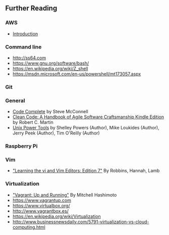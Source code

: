 

## Further Reading

### AWS
- [Introduction](http://docs.aws.amazon.com/gettingstarted/latest/awsgsg-intro/gsg-aws-intro.html)

### Command line
- http://ss64.com
- https://www.gnu.org/software/bash/
- https://en.wikipedia.org/wiki/Z_shell
- https://msdn.microsoft.com/en-us/powershell/mt173057.aspx

### Git

### General 
- [Code Complete](https://www.amazon.com/Code-Complete-Developer-Best-Practices-ebook/dp/B00JDMPOSY/ref=dp_kinw_strp_1) by Steve McConnell
- [Clean Code: A Handbook of Agile Software Craftsmanship Kindle Edition](https://www.amazon.com/Clean-Code-Handbook-Software-Craftsmanship-ebook/dp/B001GSTOAM/ref=mt_kindle?_encoding=UTF8&me=) by Robert C. Martin 
- [Unix Power Tools](https://www.amazon.com/Unix-Power-Tools-Shelley-Powers-ebook/dp/B0043EWUT8/ref=sr_1_1?s=digital-text&ie=UTF8&qid=1477760328&sr=1-1&keywords=Unix+Powertools) by Shelley Powers (Author), Mike Loukides (Author), Jerry Peek (Author), Tim O'Reilly (Author)

### Raspberry Pi

### Vim
- ["Learning the vi and Vim Editors: Edition 7"](https://play.google.com/store/books/details?id=J5nKVVg5YHAC&source=productsearch&utm_source=HA_Desktop_US&utm_medium=SEM&utm_campaign=PLA&pcampaignid=MKTAD0930BO1&gclid=CMnWxfCW-c8CFdB6gQods5QNSw&gclsrc=ds) By Robbins, Hannah, Lamb

### Virtualization
- ["Vagrant: Up and Running"](https://play.google.com/store/books/details?id=9c0hT2EOxLQC&source=productsearch&utm_source=HA_Desktop_US&utm_medium=SEM&utm_campaign=PLA&pcampaignid=MKTAD0930BO1&gclid=CInnvq-X-c8CFcecgQod-j4Dxw&gclsrc=ds) By Mitchell Hashimoto 
- https://www.vagrantup.com
- https://www.virtualbox.org/
- http://www.vagrantbox.es/
- https://en.wikipedia.org/wiki/Virtualization
- http://www.businessnewsdaily.com/5791-virtualization-vs-cloud-computing.html

